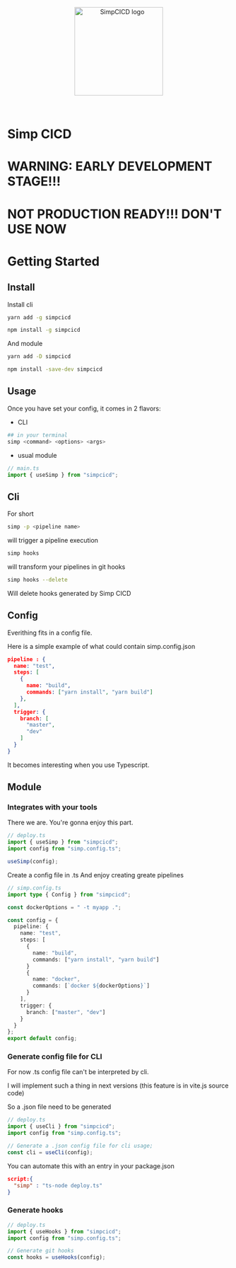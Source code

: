 <p align="center">
  <a href="https://simp.areskul.com/image/simp_dark.png" target="_blank" rel="noopener noreferrer">
    <img width="200" src="https://simp.areskul.com/images/simp.png" alt="SimpCICD logo">
  </a>
</p>
<br/>

# Simp CICD

# WARNING: EARLY DEVELOPMENT STAGE!!!

# NOT PRODUCTION READY!!! DON'T USE NOW

# Getting Started

## Install

Install cli

```bash
yarn add -g simpcicd
```

```bash
npm install -g simpcicd
```

And module

```bash
yarn add -D simpcicd
```

```bash
npm install -save-dev simpcicd
```

## Usage

Once you have set your config, it comes in 2 flavors:

- CLI

```bash
## in your terminal
simp <command> <options> <args>
```

- usual module

```ts
// main.ts
import { useSimp } from "simpcicd";
```

## Cli

For short

```bash
simp -p <pipeline name>
```

will trigger a pipeline execution

```bash
simp hooks
```

will transform your pipelines in git hooks

```bash
simp hooks --delete
```

Will delete hooks generated by Simp CICD

## Config

Everithing fits in a config file.

Here is a simple example of what could contain simp.config.json

```json
pipeline : {
  name: "test",
  steps: [
    {
      name: "build",
      commands: ["yarn install", "yarn build"]
    },
  ],
  trigger: {
    branch: [
      "master",
      "dev"
    ]
  }
}
```

It becomes interesting when you use Typescript.

## Module

### Integrates with your tools

There we are.
You're gonna enjoy this part.

```ts
// deploy.ts
import { useSimp } from "simpcicd";
import config from "simp.config.ts";

useSimp(config);
```

Create a config file in .ts
And enjoy creating greate pipelines

```ts
// simp.config.ts
import type { Config } from "simpcicd";

const dockerOptions = " -t myapp .";

const config = {
  pipeline: {
    name: "test",
    steps: [
      {
        name: "build",
        commands: ["yarn install", "yarn build"]
      }
      {
        name: "docker",
        commands: [`docker ${dockerOptions}`]
      }
    ],
    trigger: {
      branch: ["master", "dev"]
    }
  }
};
export default config;
```

### Generate config file for CLI

For now .ts config file can't be interpreted by cli.

I will implement such a thing in next versions (this feature is in vite.js source code)

So a .json file need to be generated

```ts
// deploy.ts
import { useCli } from "simpcicd";
import config from "simp.config.ts";

// Generate a .json config file for cli usage;
const cli = useCli(config);
```

You can automate this with an entry in your package.json

```json
script:{
  "simp" : "ts-node deploy.ts"
}
```

### Generate hooks

```ts
// deploy.ts
import { useHooks } from "simpcicd";
import config from "simp.config.ts";

// Generate git hooks
const hooks = useHooks(config);
```
